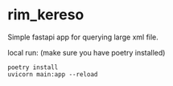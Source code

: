 # rim_kereso
Simple fastapi app for querying large xml file. 

local run: 
(make sure you have poetry installed)

`poetry install`<br>
`uvicorn main:app --reload`
